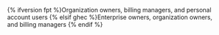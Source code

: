 {% ifversion fpt %}Organization owners, billing managers, and personal account users {% elsif ghec %}Enterprise owners, organization owners, and billing managers {% endif %}
